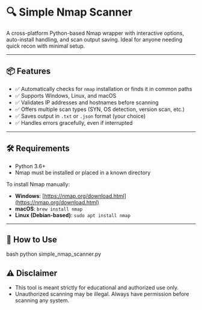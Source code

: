 # 🔍 Simple Nmap Scanner

A cross-platform Python-based Nmap wrapper with interactive options, auto-install handling, and scan output saving. Ideal for anyone needing quick recon with minimal setup.

---

## 📦 Features

- ✅ Automatically checks for `nmap` installation or finds it in common paths
- ✅ Supports Windows, Linux, and macOS
- ✅ Validates IP addresses and hostnames before scanning
- ✅ Offers multiple scan types (SYN, OS detection, version scan, etc.)
- ✅ Saves output in `.txt` or `.json` format (your choice)
- ✅ Handles errors gracefully, even if interrupted

---

## 🛠 Requirements

- Python 3.6+
- Nmap must be installed or placed in a known directory

To install Nmap manually:

- **Windows**: [https://nmap.org/download.html](https://nmap.org/download.html)
- **macOS**: `brew install nmap`
- **Linux (Debian-based)**: `sudo apt install nmap`

---

## 🚀 How to Use

bash
python simple_nmap_scanner.py


## ⚠️ Disclaimer
- This tool is meant strictly for educational and authorized use only.
- Unauthorized scanning may be illegal. Always have permission before scanning any system.
